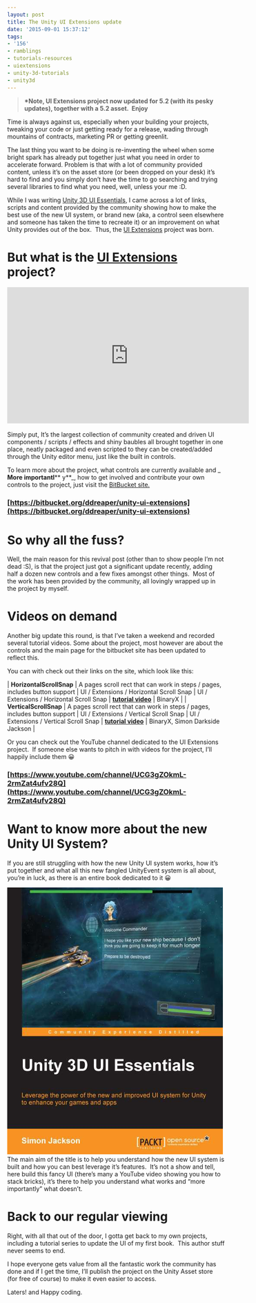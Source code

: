 ```yaml
---
layout: post
title: The Unity UI Extensions update
date: '2015-09-01 15:37:12'
tags:
- '156'
- ramblings
- tutorials-resources
- uiextensions
- unity-3d-tutorials
- unity3d
---
```


> **\*Note, UI Extensions project now updated for 5.2 (with its pesky updates), together with a 5.2 asset.&nbsp; Enjoy**

Time is always against us, especially when your building your projects, tweaking your code or just getting ready for a release, wading through mountains of contracts, marketing PR or getting greenlit.

The last thing you want to be doing is re-inventing the wheel when some bright spark has already put together just what you need in order to accelerate forward. Problem is that with a lot of community provided content, unless it’s on the asset store (or been dropped on your desk) it’s hard to find and you simply don’t have the time to go searching and trying several libraries to find what you need, well, unless your me :D.

While I was writing [Unity 3D UI Essentials](http://darkgenesis.zenithmoon.com/portfolio/unity-3d-ui-essentials/), I came across a lot of links, scripts and content provided by the community showing how to make the best use of the new UI system, or brand new (aka, a control seen elsewhere and someone has taken the time to recreate it) or an improvement on what Unity provides out of the box.&nbsp; Thus, the [UI Extensions](https://bitbucket.org/ddreaper/unity-ui-extensions) project was born.

# But what is the [UI Extensions](https://bitbucket.org/ddreaper/unity-ui-extensions) project?

<iframe loading="lazy" src="https://www.youtube.com/embed/njoIeE4akq0" width="560" height="315" frameborder="0" allowfullscreen="allowfullscreen"></iframe>

Simply put, It’s the largest collection of community created and driven UI components / scripts / effects and shiny baubles all brought together in one place, neatly packaged and even scripted to they can be created/added through the Unity editor menu, just like the built in controls.

To learn more about the project, what controls are currently available and _ **More importantl**** y**_, how to get involved and contribute your own controls to the project, just visit the [BitBucket site.](https://bitbucket.org/ddreaper/unity-ui-extensions)

### [https://bitbucket.org/ddreaper/unity-ui-extensions](https://bitbucket.org/ddreaper/unity-ui-extensions)

# So why all the fuss?

Well, the main reason for this revival post (other than to show people I’m not dead :S), is that the project just got a significant update recently, adding half a dozen new controls and a few fixes amongst other things.&nbsp; Most of the work has been provided by the community, all lovingly wrapped up in the project by myself.

# Videos on demand

Another big update this round, is that I’ve taken a weekend and recorded several tutorial videos. Some about the project, most however are about the controls and the main page for the bitbucket site has been updated to reflect this.

You can with check out their links on the site, which look like this:

| **HorizontalScrollSnap** | A pages scroll rect that can work in steps / pages, includes button support | UI / Extensions / Horizontal Scroll Snap | UI / Extensions / Horizontal Scroll Snap | **[tutorial video](https://www.youtube.com/watch?v=KJlIlWHlfMo)** | BinaryX |
| **VerticalScrollSnap** | A pages scroll rect that can work in steps / pages, includes button support | UI / Extensions / Vertical Scroll Snap | UI / Extensions / Vertical Scroll Snap | **[tutorial video](https://www.youtube.com/watch?v=KJlIlWHlfMo)** | BinaryX, Simon Darkside Jackson |

Or you can check out the YouTube channel dedicated to the UI Extensions project.&nbsp; If someone else wants to pitch in with videos for the project, I’ll happily include them 😀

### [https://www.youtube.com/channel/UCG3gZOkmL-2rmZat4ufv28Q](https://www.youtube.com/channel/UCG3gZOkmL-2rmZat4ufv28Q)

# Want to know more about the new Unity UI System?

If you are still struggling with how the new Unity UI system works, how it’s put together and what all this new fangled UnityEvent system is all about, you’re in luck, as there is an entire book dedicated to it 😀

[![3560_Unity 3D GUI Essentials_0](/Images/wordpress/2014/11/3560_Unity-3D-GUI-Essentials_0.jpg)](http://darkgenesis.zenithmoon.com/portfolio/unity-3d-ui-essentials/)The main aim of the title is to help you understand how the new UI system is built and how you can best leverage it’s features.&nbsp; It’s not a show and tell, here build this fancy UI (there’s many a YouTube video showing you how to stack bricks), it’s there to help you understand what works and “more importantly” what doesn’t.

# Back to our regular viewing

Right, with all that out of the door, I gotta get back to my own projects, including a tutorial series to update the UI of my first book.&nbsp; This author stuff never seems to end.

I hope everyone gets value from all the fantastic work the community has done and if I get the time, I’ll publish the project on the Unity Asset store (for free of course) to make it even easier to access.

Laters! and Happy coding.

